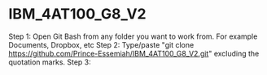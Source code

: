 # IBM_4AT100_G8_V2
Step 1: Open Git Bash from any folder you want to work from. For example Documents, Dropbox, etc
Step 2: Type/paste "git clone https://github.com/Prince-Essemiah/IBM_4AT100_G8_V2.git" excluding the quotation marks.
Step 3:
